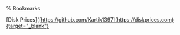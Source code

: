 % Bookmarks

[Disk Prices]([https://github.com/Kartik1397](https://diskprices.com){target="_blank"}
